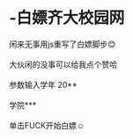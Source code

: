 # -白嫖齐大校园网
闲来无事用js重写了白嫖脚步😊<br></br>
大伙闲的没事可以给我点个赞哈<br></br>
参数输入学年 20**<br></br>
   学院***<br></br>
    单击FUCK开始白嫖☺️
